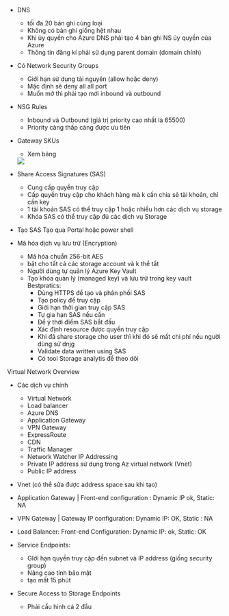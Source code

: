 - DNS
	- tối đa 20 bản ghi cùng loại
	- Không có bản ghi giống hệt nhau
	- Khi ủy quyền cho Azure DNS phải tạo 4 bản ghi NS ủy quyền của Azure
	- Thông tin đăng kí phải sử dụng parent domain (domain chính)
- Có Network Security Groups 
	- Giới hạn sử dụng tài nguyên (allow hoặc deny)
	- Mặc định sẽ deny all all port
	- Muốn mở thì phải tạo mới inbound và outbound
- NSG Rules
	- Inbound và Outbound (giá trị priority cao nhất là 65500)
	- Priority càng thấp càng được ưu tiên
- Gateway SKUs
	- Xem bảng
	<img src="https://imgur.com/nGwWUa4.jpg">
- Share Access Signatures (SAS)
	- Cung cấp quyền truy cập
	- Cấp quyền truy cập cho khách hàng mà k cần chia sẻ tài khoản, chỉ cần key
	- 1 tài khoản SAS có thể truy cập 1 hoặc nhiều hơn các dịch vụ storage
	- Khóa SAS có thể truy cập đủ các dịch vụ Storage
	
- Tạo SAS
	Tạo qua Portal hoặc power shell
- Mã hóa dịch vụ lưu trữ (Encryption)
	- Mã hóa chuẩn 256-bit AES
	- bật cho tất cả các storage account và k thể tắt
	- Người dùng tự quản lý Azure Key Vault
	- Tạo khóa quản lý (managed key) và lưu trữ trong key vault
	Bestpratics: 
		- Dùng HTTPS để tạo và phân phối SAS
		- Tạo policy để truy cập
		- Giới hạn thời gian truy cập SAS
		- Tự gia hạn SAS nếu cần
		- Để ý thời điểm SAS bắt đầu
		- Xác định resource được quyền truy cập
		- Khi đã share storage cho user thì khi đó sẽ mất chi phí nếu người dùng sử dnjg
		- Validate data written using SAS
		- Có tool Storage analytis để theo dõi
		
Virtual Network Overview
- Các dịch	vụ chính
	- Virtual Network
	- Load balancer
	- Azure DNS
	- Application Gateway
	- VPN Gateway
	- ExpressRoute
	- CDN
	- Traffic Manager
	- Network Watcher
IP Addressing
	- Private IP address sử dụng trong Az virtual network (Vnet)
	- Public IP address
- Vnet (có thể sửa được address space sau khi tạo)

- Application Gateway | Front-end configuration : Dynamic IP ok, Static: NA
- VPN Gateway | Gateway IP configuration: Dynamic IP: OK, Static : NA
- Load Balancer: Front-end Configuration: Dynamic IP: ok, Static: OK


- Service Endpoints:
	- GIới hạn quyền truy cập đến subnet và IP address (giống security group)
	- Nâng cao tính bảo mật
	- tạo mất 15 phút
- Secure Access to Storage Endpoints
	- Phải cấu hình cả 2 đầu
